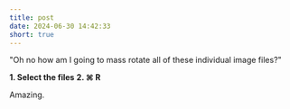 ```yaml
---
title: post
date: 2024-06-30 14:42:33
short: true
---
```


"Oh no how am I going to mass rotate all of these individual image files?"

**1. Select the files**
**2. ⌘ R**

Amazing.
